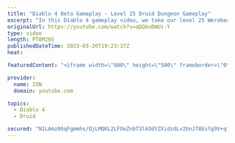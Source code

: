 ```yaml
---
title: "Diablo 4 Beta Gameplay - Level 25 Druid Dungeon Gameplay"
excerpt: "In this Diablo 4 gameplay video, we take our level 25 Werebear Druid build through one of Diablo 4's many dungeons. This build ..."
originalUrl: https://youtube.com/watch?v=qDQkxDWUi-Y
type: video
length: PT8M20S
publishedDateTime: 2023-03-26T19:23:37Z
heat: 

featuredContent: "<iframe width=\"800\" height=\"500\" frameborder=\"0\" src=\"https://www.youtube.com/embed/qDQkxDWUi-Y\" allow=\"accelerometer; autoplay; encrypted-media; gyroscope; picture-in-picture\" allowfullscreen></iframe>"

provider:
  name: IGN
  domain: youtube.com

topics:
  - Diablo 4
  - Druid

secured: "N1LAmz06qFgmmhs/QjLMQKL2LFOeZnbT3lkOdYZXidzdLv2bnJ78Esfg9V+qf5hIBy3dlL8wZ/6yiJ7jWc4QA0EHOUgaE4g2cMTdEd+/D/zbp4CsGWqQdRu+Xr/MgJYm0wnxWx95u7DVU3LTLGeu05pqOymiOmz36Iljqr/mkkJ5wXI5970Byt22BuVdMksLrzwPtr6mOlcEhs92ng7X/z3X24wP8D014MVyn9xXRUtHOqvhSH2SEEQyPXi4qFBGCzPc9zDfsboCyeNEk9+qp8VSqDZ21aidMGFa+q6d7AxVpYDX2NFwqywooVGq3Mco3Pasj+HYWACH6ZX9+LNBVzJWE1rPMY3qKmAqu76YYpkvjOcUPBNs/2zLVqWKy0FMK7ojdrp8xFDjxzeVKzWyZ0MUXYzY6vQW1bjOv8E00O8=;aNDc+zxBP8UWekIOjIyzoA=="
---
```


